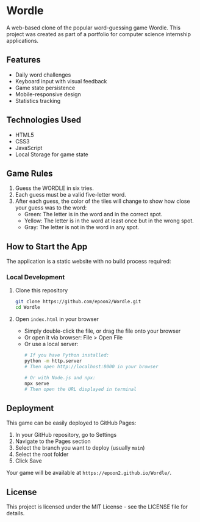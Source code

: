 # Wordle

A web-based clone of the popular word-guessing game Wordle. This project was created as part of a portfolio for computer science internship applications.

## Features

- Daily word challenges
- Keyboard input with visual feedback
- Game state persistence
- Mobile-responsive design
- Statistics tracking

## Technologies Used

- HTML5
- CSS3
- JavaScript
- Local Storage for game state

## Game Rules

1. Guess the WORDLE in six tries.
2. Each guess must be a valid five-letter word.
3. After each guess, the color of the tiles will change to show how close your guess was to the word:
   - Green: The letter is in the word and in the correct spot.
   - Yellow: The letter is in the word at least once but in the wrong spot.
   - Gray: The letter is not in the word in any spot.

## How to Start the App

The application is a static website with no build process required:

### Local Development

1. Clone this repository
   ```bash
   git clone https://github.com/epoon2/Wordle.git
   cd Wordle
   ```

2. Open `index.html` in your browser
   - Simply double-click the file, or drag the file onto your browser
   - Or open it via browser: File > Open File
   - Or use a local server:
     ```bash
     # If you have Python installed:
     python -m http.server
     # Then open http://localhost:8000 in your browser
     
     # Or with Node.js and npx:
     npx serve
     # Then open the URL displayed in terminal
     ```

## Deployment

This game can be easily deployed to GitHub Pages:

1. In your GitHub repository, go to Settings
2. Navigate to the Pages section
3. Select the branch you want to deploy (usually `main`)
4. Select the root folder
5. Click Save

Your game will be available at `https://epoon2.github.io/Wordle/`.

## License

This project is licensed under the MIT License - see the LICENSE file for details.
